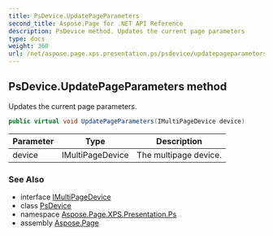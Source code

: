 ```yaml
---
title: PsDevice.UpdatePageParameters
second_title: Aspose.Page for .NET API Reference
description: PsDevice method. Updates the current page parameters
type: docs
weight: 360
url: /net/aspose.page.xps.presentation.ps/psdevice/updatepageparameters/
---
```

## PsDevice.UpdatePageParameters method

Updates the current page parameters.

```csharp
public virtual void UpdatePageParameters(IMultiPageDevice device)
```

| Parameter | Type | Description |
| --- | --- | --- |
| device | IMultiPageDevice | The multipage device. |

### See Also

* interface [IMultiPageDevice](../../../aspose.page/imultipagedevice/)
* class [PsDevice](../)
* namespace [Aspose.Page.XPS.Presentation.Ps](../../psdevice/)
* assembly [Aspose.Page](../../../)



